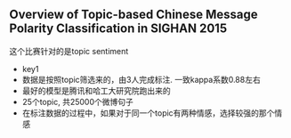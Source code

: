 ## Overview of Topic-based Chinese Message Polarity Classification in SIGHAN 2015
  这个比赛针对的是topic sentiment
- key1
 - 数据是按照topic筛选来的，由3人完成标注. 一致kappa系数0.88左右
 - 最好的模型是腾讯和哈工大研究院跑出来的
 - 25个topic, 共25000个微博句子
 - 在标注数据的过程中，如果对于同一个topic有两种情感，选择较强的那个情感
 

